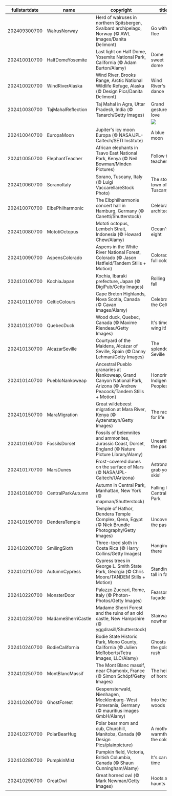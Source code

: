 |fullstartdate|name|copyright|title|image|
|--|--|--|--|--|
202409300700|WalrusNorway|Herd of walruses in northern Spitsbergen, Svalbard archipelago, Norway (© AWL Images/Danita Delimont)|Go with the floe|![](/en-US/2024/10/202409300700WalrusNorway.jpg)|
202410010700|HalfDomeYosemite|Last light on Half Dome, Yosemite National Park, California (© Adam Burton/Alamy)|Dome sweet dome|![](/en-US/2024/10/202410010700HalfDomeYosemite.jpg)|
202410020700|WindRiverAlaska|Wind River, Brooks Range, Arctic National Wildlife Refuge, Alaska (© Design Pics/Danita Delimont)|Wind River's wild dance|![](/en-US/2024/10/202410020700WindRiverAlaska.jpg)|
202410030700|TajMahalReflection|Taj Mahal in Agra, Uttar Pradesh, India (© Tanarch/Getty Images)|Grand gesture of love|![](/en-US/2024/10/202410030700TajMahalReflection.jpg)|
||||![](/en-US/2024/10/.jpg)|
202410040700|EuropaMoon|Jupiter's icy moon Europa (© NASA/JPL-Caltech/SETI Institute)|A blue moon|![](/en-US/2024/10/202410040700EuropaMoon.jpg)|
202410050700|ElephantTeacher|African elephants in Tsavo East National Park, Kenya (© Neil Bowman/Minden Pictures)|Follow the teacher!|![](/en-US/2024/10/202410050700ElephantTeacher.jpg)|
202410060700|SoranoItaly|Sorano, Tuscany, Italy (© Luigi Vaccarella/eStock Photo)|The stone town of Tuscany|![](/en-US/2024/10/202410060700SoranoItaly.jpg)|
202410070700|ElbePhilharmonic|The Elbphilharmonie concert hall in Hamburg, Germany (© Canetti/Shutterstock)|Celebrating architecture|![](/en-US/2024/10/202410070700ElbePhilharmonic.jpg)|
202410080700|MototiOctopus|Mototi octopus, Lembeh Strait, Indonesia (© Howard Chew/Alamy)|Ocean's eight|![](/en-US/2024/10/202410080700MototiOctopus.jpg)|
202410090700|AspensColorado|Aspens in the White River National Forest, Colorado (© Jason Hatfield/Tandem Stills + Motion)|Colorado in full color|![](/en-US/2024/10/202410090700AspensColorado.jpg)|
202410100700|KochiaJapan|Kochia, Ibaraki prefecture, Japan (© DigiPub/Getty Images)|Rolling into fall|![](/en-US/2024/10/202410100700KochiaJapan.jpg)|
202410110700|CelticColours|Cape Breton Highlands, Nova Scotia, Canada (© Cavan Images/Alamy)|Celebrate the Celts|![](/en-US/2024/10/202410110700CelticColours.jpg)|
202410120700|QuebecDuck|Wood duck, Quebec, Canada (© Maxime Riendeau/Getty Images)|It's time to wing it!|![](/en-US/2024/10/202410120700QuebecDuck.jpg)|
202410130700|AlcazarSeville|Courtyard of the Maidens, Alcázar of Seville, Spain (© Danny Lehman/Getty Images)|The splendor of Seville|![](/en-US/2024/10/202410130700AlcazarSeville.jpg)|
202410140700|PuebloNankoweap|Ancestral Pueblo granaries at Nankoweap, Grand Canyon National Park, Arizona (© Andrew Peacock/Tandem Stills + Motion)|Honoring Indigenous Peoples|![](/en-US/2024/10/202410140700PuebloNankoweap.jpg)|
202410150700|MaraMigration|Great wildebeest migration at Mara River, Kenya (© Ayzenstayn/Getty Images)|The race for life|![](/en-US/2024/10/202410150700MaraMigration.jpg)|
202410160700|FossilsDorset|Fossils of belemnites and ammonites, Jurassic Coast, Dorset, England (© Nature Picture Library/Alamy)|Unearthing the past|![](/en-US/2024/10/202410160700FossilsDorset.jpg)|
202410170700|MarsDunes|Frost-covered dunes on the surface of Mars (© NASA/JPL-Caltech/UArizona)|Astronauts, grab your skis!|![](/en-US/2024/10/202410170700MarsDunes.jpg)|
202410180700|CentralParkAutumn|Autumn in Central Park, Manhattan, New York (© mapman/Shutterstock)|Falling for Central Park|![](/en-US/2024/10/202410180700CentralParkAutumn.jpg)|
202410190700|DenderaTemple|Temple of Hathor, Dendera Temple Complex, Qena, Egypt (© Nick Brundle Photography/Getty Images)|Uncovering the past|![](/en-US/2024/10/202410190700DenderaTemple.jpg)|
202410200700|SmilingSloth|Three-toed sloth in Costa Rica (© Harry Collins/Getty Images)|Hanging in there|![](/en-US/2024/10/202410200700SmilingSloth.jpg)|
202410210700|AutumnCypress|Cypress trees in George L. Smith State Park, Georgia (© Chris Moore/TANDEM Stills + Motion)|Standing tall in fall|![](/en-US/2024/10/202410210700AutumnCypress.jpg)|
202410220700|MonsterDoor|Palazzo Zuccari, Rome, Italy (© Photon-Photos/Getty Images)|Fearsome façade|![](/en-US/2024/10/202410220700MonsterDoor.jpg)|
202410230700|MadameSherriCastle|Madame Sherri Forest and the ruins of an old castle, New Hampshire (© yggdrasill/Shutterstock)|Stairway to nowhere|![](/en-US/2024/10/202410230700MadameSherriCastle.jpg)|
202410240700|BodieCalifornia|Bodie State Historic Park, Mono County, California (© Julien McRoberts/Tetra Images, LLC/Alamy)|Ghosts of the gold rush|![](/en-US/2024/10/202410240700BodieCalifornia.jpg)|
202410250700|MontBlancMassif|The Mont Blanc massif, near Chamonix, France (© Simon Schöpf/Getty Images)|The heights of horror|![](/en-US/2024/10/202410250700MontBlancMassif.jpg)|
202410260700|GhostForest|Gespensterwald, Nienhagen, Mecklenburg-West Pomerania, Germany (© mauritius images GmbH/Alamy)|Into the woods|![](/en-US/2024/10/202410260700GhostForest.jpg)|
202410270700|PolarBearHug|Polar bear mom and cub, Churchill, Manitoba, Canada (© Design Pics/plainpicture)|A mother's warmth in the cold|![](/en-US/2024/10/202410270700PolarBearHug.jpg)|
202410280700|PumpkinMist|Pumpkin field, Victoria, British Columbia, Canada (© Shaun Cunningham/Alamy)|It's carving time|![](/en-US/2024/10/202410280700PumpkinMist.jpg)|
202410290700|GreatOwl|Great horned owl (© Mark Newman/Getty Images)|Hoots and haunts|![](/en-US/2024/10/202410290700GreatOwl.jpg)|
